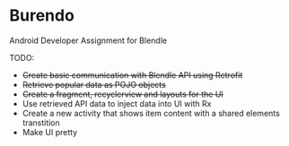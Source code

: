 # Burendo
Android Developer Assignment for Blendle


TODO:

* ~~Create basic communication with Blendle API using Retrofit~~
* ~~Retrieve popular data as POJO objects~~
* ~~Create a fragment, recyclerview and layouts for the UI~~
* Use retrieved API data to inject data into UI with Rx
* Create a new activity that shows item content with a shared elements transtition
* Make UI pretty 
